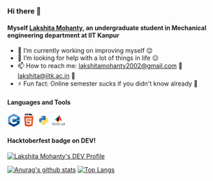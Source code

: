 ### Hi there 👋
#### Myself [Lakshita Mohanty](github.com/Lakshita2002), an undergraduate student in Mechanical engineering department at IIT Kanpur

- 🔭 I’m currently working on improving myself :relieved:
- 🤔 I’m looking for help with a lot of things in life :neutral_face:
- 📫 How to reach me: lakshitamohanty2002@gmail.com :email: lakshita@iitk.ac.in :e-mail:
- ⚡ Fun fact: Online semester sucks if you didn't know already :slightly_smiling_face:

#### Languages and Tools
<code><img height="30" src = "https://raw.githubusercontent.com/github/explore/80688e429a7d4ef2fca1e82350fe8e3517d3494d/topics/cpp/cpp.png"></code>
<code><img height="30" src = "https://raw.githubusercontent.com/github/explore/80688e429a7d4ef2fca1e82350fe8e3517d3494d/topics/html/html.png"></code>
<code><img height="30" src = "https://raw.githubusercontent.com/github/explore/80688e429a7d4ef2fca1e82350fe8e3517d3494d/topics/python/python.png"></code>
<code><img height="30" src = "https://raw.githubusercontent.com/github/explore/80688e429a7d4ef2fca1e82350fe8e3517d3494d/topics/matlab/matlab.png"></code>


#### Hacktoberfest badge on DEV!
<a href="https://dev.to/lakshita2002">
  <img src="https://d2fltix0v2e0sb.cloudfront.net/dev-badge.svg" alt="Lakshita Mohanty's DEV Profile" height="30" width="30">
</a>

[![Anurag's github stats](https://github-readme-stats.vercel.app/api?username=Lakshita2002&count_private=true&show_icons=true&theme=light&include_all_commits=true&)](https://github.com/anuraghazra/github-readme-stats.vercel.app/api?username=Lakshita2002)
[![Top Langs](https://github-readme-stats.vercel.app/api/top-langs/?username=Lakshita2002&theme=light)](https://github.com/anuraghazra/github-readme-stats.vercel.api/top-langs?username=Lakshita2002)
